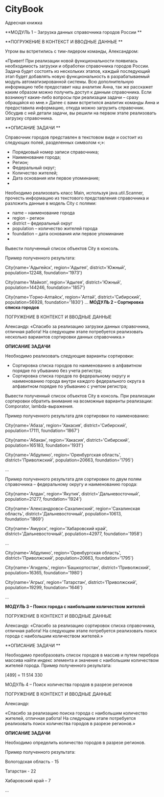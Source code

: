# CityBook
Адресная книжка

**МОДУЛЬ 1 – Загрузка данных справочника городов России **

**ПОГРУЖЕНИЕ В КОНТЕКСТ И ВВОДНЫЕ ДАННЫЕ **

Утром вы встретились с тим-лидером команды, Александром:

«Привет! При реализации новой функциональности появилась необходимость загрузки и обработки справочника городов России. Задача будет состоять из нескольких этапов, каждый последующий этап будет добавлять новую функциональность в разрабатываемый модуль автоматизированной системы.
Всю дополнительную информацию тебе предоставит наш аналитик Анна, так же расскажет каким образом можно получить доступ к данным справочника. Если возникнут какие-либо вопросы при реализации задачи – сразу обращайся ко мне.»
Далее с вами встретился аналитик команды Анна и предоставила информацию, откуда можно загрузить справочник. Обсудив с ней детали задачи, вы решили на первом этапе реализовать загрузку справочника. 

**ОПИСАНИЕ ЗАДАЧИ **

Справочник городов представлен в текстовом виде и состоит из следующих полей, разделенных символом «;»:

-	Порядковый номер записи справочника;
-	Наименование города;
-	Регион;
-	Федеральный округ;
-	Количество жителей;
-	Дата основания или первое упоминание;
-	
Необходимо реализовать класс Main, используя java.util.Scanner, прочесть информацию из текстового представления справочника и разложить данные в модель City с полями:

-	name – наименование города
-	region - регион
-	district – федеральный округ
-	population – количество жителей города
-	foundation – дата основания или первое упоминание
-	
Вывести полученный список объектов City в консоль.

Пример полученного результата:

City{name='Адыгейск', region='Адыгея', district='Южный', population=12248, foundation='1973'}

City{name='Майкоп', region='Адыгея', district='Южный', population=144246, foundation='1857'}

City{name='Горно-Алтайск', region='Алтай', district='Сибирский', population=56928, foundation='1830'} 
…
**МОДУЛЬ 2 – Сортировка списка городов**

ПОГРУЖЕНИЕ В КОНТЕКСТ И ВВОДНЫЕ ДАННЫЕ

Александр:
«Спасибо за реализацию загрузки данных справочника, отличная работа! 
На следующем этапе потребуется реализовать несколько вариантов сортировки данных справочника.»

**ОПИСАНИЕ ЗАДАЧИ**

Необходимо реализовать следующие варианты сортировки:

-	Сортировка списка городов по наименованию в алфавитном порядке по убыванию без учета регистра;
-	Сортировка списка городов по федеральному округу и наименованию города внутри каждого федерального округа в алфавитном порядке по убыванию с учетом регистра;

Вывести полученный список объектов City в консоль. При реализации сортировки обратить внимание на возможные варианты реализации: Comporator, lambda-выражения.

Пример полученного результата для сортировки по наименованию:

City{name='Абаза', region='Хакасия', district='Сибирский', population=17111, foundation='1867'}

City{name='Абакан', region='Хакасия', district='Сибирский', population=165183, foundation='1931'}

City{name='Абдулино', region='Оренбургская область', district='Приволжский', population=20663, foundation='1795'} 

…

Пример полученного результата для сортировки по двум полям справочника – федеральному округу и наименованию города:

City{name='Алдан', region='Якутия', district='Дальневосточный', population=21277, foundation='1924'}

City{name='Александровск-Сахалинский', region='Сахалинская область', district='Дальневосточный', population=10613, foundation='1869'}

City{name='Амурск', region='Хабаровский край', district='Дальневосточный', population=42977, foundation='1958'}

…

City{name='Абдулино', region='Оренбургская область', district='Приволжский', population=20663, foundation='1795'}

City{name='Агидель', region='Башкортостан', district='Приволжский', population=16365, foundation='1980'}

City{name='Агрыз', region='Татарстан', district='Приволжский', population=19299, foundation='1646'}

…

**МОДУЛЬ 3 – Поиск города с наибольшим количеством жителей**

ПОГРУЖЕНИЕ В КОНТЕКСТ И ВВОДНЫЕ ДАННЫЕ

Александр:
«Спасибо за реализацию сортировок списка справочника, отличная работа! 
На следующем этапе потребуется реализовать поиск города с наибольшим количеством жителей.»

**ОПИСАНИЕ ЗАДАЧИ **

Необходимо преобразовать список городов в массив и путем перебора массива найти индекс элемента и значение с наибольшим количеством жителей города.
Пример полученного результата:

[489] = 11 514 330

МОДУЛЬ 4 – Поиск количества городов в разрезе регионов

ПОГРУЖЕНИЕ В КОНТЕКСТ И ВВОДНЫЕ ДАННЫЕ

Александр:

«Спасибо за реализацию поиска города с наибольшим количество жителей, отличная работа! 
На следующем этапе потребуется реализовать поиск количества городов в разрезе регионов.»

**ОПИСАНИЕ ЗАДАЧИ** 

Необходимо определить количество городов в разрезе регионов.

Пример полученного результата:

Вологодская область - 15

Татарстан - 22

Хабаровский край – 7

…
